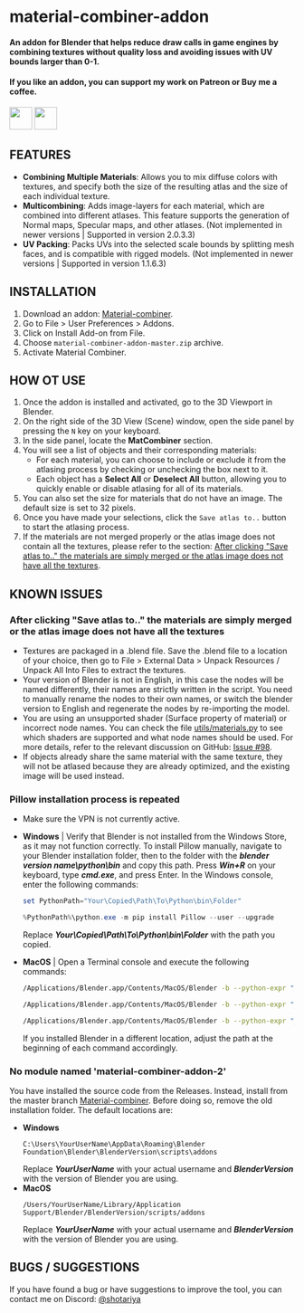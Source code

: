 material-combiner-addon
===========
#### An addon for Blender that helps reduce draw calls in game engines by combining textures without quality loss and avoiding issues with UV bounds larger than 0-1.

#### If you like an addon, you can support my work on Patreon or Buy me a coffee.
[<img src="http://webgrimes.com/buymeacoffee.svg" height="40px">](https://www.buymeacoffee.com/shotariya)
[<img src="http://webgrimes.com/patreon.png" height="40px">](https://www.patreon.com/join/shotariya?)

## FEATURES
* **Combining Multiple Materials**: Allows you to mix diffuse colors with textures, and specify both the size of the resulting atlas and the size of each individual texture.
* **Multicombining**: Adds image-layers for each material, which are combined into different atlases. This feature supports the generation of Normal maps, Specular maps, and other atlases. (Not implemented in newer versions | Supported in version 2.0.3.3)
* **UV Packing**: Packs UVs into the selected scale bounds by splitting mesh faces, and is compatible with rigged models. (Not implemented in newer versions | Supported in version 1.1.6.3)

## INSTALLATION
1. Download an addon: [Material-combiner](https://github.com/Grim-es/material-combiner-addon/archive/master.zip).
2. Go to File > User Preferences > Addons.
3. Click on Install Add-on from File.
4. Choose `material-combiner-addon-master.zip` archive.
5. Activate Material Combiner.

## HOW OT USE
1. Once the addon is installed and activated, go to the 3D Viewport in Blender.
2. On the right side of the 3D View (Scene) window, open the side panel by pressing the `N` key on your keyboard.
3. In the side panel, locate the **MatCombiner** section.
4. You will see a list of objects and their corresponding materials:
   - For each material, you can choose to include or exclude it from the atlasing process by checking or unchecking the box next to it.
   - Each object has a **Select All** or **Deselect All** button, allowing you to quickly enable or disable atlasing for all of its materials.
5. You can also set the size for materials that do not have an image. The default size is set to 32 pixels.
6. Once you have made your selections, click the `Save atlas to..` button to start the atlasing process.
7. If the materials are not merged properly or the atlas image does not contain all the textures, please refer to the section:
   [After clicking "Save atlas to.." the materials are simply merged or the atlas image does not have all the textures](readme-ov-file#after-clicking-save-atlas-to-the-materials-are-simply-merged-or-the-atlas-image-does-not-have-all-the-textures).

## KNOWN ISSUES

### After clicking "Save atlas to.." the materials are simply merged or the atlas image does not have all the textures
- Textures are packaged in a .blend file. Save the .blend file to a location of your choice, then go to File > External Data > Unpack Resources / Unpack All Into Files to extract the textures.
- Your version of Blender is not in English, in this case the nodes will be named differently, their names are strictly written in the script. You need to manually rename the nodes to their own names, or switch the blender version to English and regenerate the nodes by re-importing the model.
- You are using an unsupported shader (Surface property of material) or incorrect node names. You can check the file [utils/materials.py](https://github.com/Grim-es/material-combiner-addon/blob/master/utils/materials.py) to see which shaders are supported and what node names should be used. For more details, refer to the relevant discussion on GitHub: [Issue #98](https://github.com/Grim-es/material-combiner-addon/issues/98).
- If objects already share the same material with the same texture, they will not be atlased because they are already optimized, and the existing image will be used instead.

### Pillow installation process is repeated
- Make sure the VPN is not currently active.

- **Windows** | Verify that Blender is not installed from the Windows Store, as it may not function correctly. To install Pillow manually, navigate to your Blender installation folder, then to the folder with the ***blender version name\python\bin*** and copy this path. Press ***Win+R*** on your keyboard, type ***cmd.exe***, and press Enter. In the Windows console, enter the following commands:
    ```powershell
    set PythonPath="Your\Copied\Path\To\Python\bin\Folder"

    %PythonPath%\python.exe -m pip install Pillow --user --upgrade
    ```
    Replace ***Your\Copied\Path\To\Python\bin\Folder*** with the path you copied.

- **MacOS** | Open a Terminal console and execute the following commands:
    ```bash
    /Applications/Blender.app/Contents/MacOS/Blender -b --python-expr "__import__('ensurepip')._bootstrap()" 

    /Applications/Blender.app/Contents/MacOS/Blender -b --python-expr "__import__('pip._internal')._internal.main(['install', '-U', 'pip', 'setuptools', 'wheel'])"

    /Applications/Blender.app/Contents/MacOS/Blender -b --python-expr "__import__('pip._internal')._internal.main(['install', 'Pillow'])"
    ```
  If you installed Blender in a different location, adjust the path at the beginning of each command accordingly.

### No module named 'material-combiner-addon-2'
You have installed the source code from the Releases. Instead, install from the master branch [Material-combiner](https://github.com/Grim-es/material-combiner-addon/archive/master.zip). Before doing so, remove the old installation folder. The default locations are:
* **Windows**
    ```console
    C:\Users\YourUserName\AppData\Roaming\Blender Foundation\Blender\BlenderVersion\scripts\addons
    ```
  Replace ***YourUserName*** with your actual username and ***BlenderVersion*** with the version of Blender you are using.
* **MacOS**
    ```console
    /Users/YourUserName/Library/Application Support/Blender/BlenderVersion/scripts/addons
    ```
  Replace ***YourUserName*** with your actual username and ***BlenderVersion*** with the version of Blender you are using.

## BUGS / SUGGESTIONS
If you have found a bug or have suggestions to improve the tool, you can contact me on Discord: [@shotariya](https://discordapp.com/users/275608234595713024)

